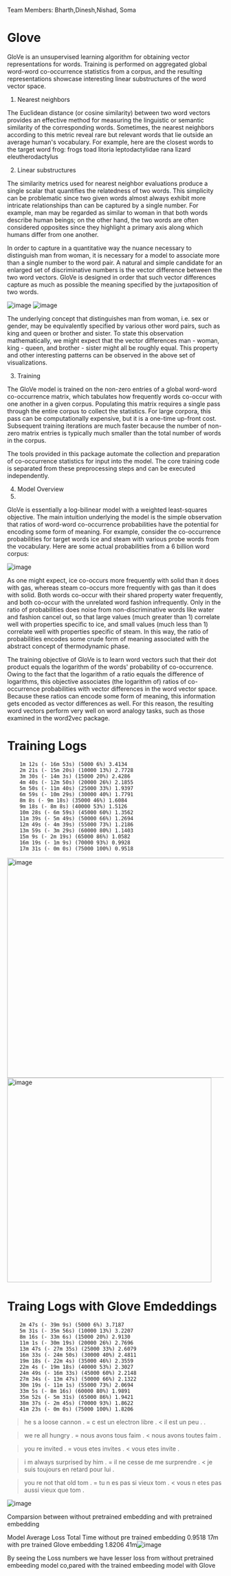 
Team Members:
Bharth,Dinesh,Nishad, Soma


# Glove

GloVe is an unsupervised learning algorithm for obtaining vector representations for words. Training is performed on aggregated global word-word co-occurrence statistics from a corpus, and the resulting representations showcase interesting linear substructures of the word vector space.

1. Nearest neighbors

The Euclidean distance (or cosine similarity) between two word vectors provides an effective method for measuring the linguistic or semantic similarity of the corresponding words. Sometimes, the nearest neighbors according to this metric reveal rare but relevant words that lie outside an average human's vocabulary. For example, here are the closest words to the target word frog:
        frogs
        toad
        litoria
        leptodactylidae
        rana
        lizard
        eleutherodactylus


2. Linear substructures

The similarity metrics used for nearest neighbor evaluations produce a single scalar that quantifies the relatedness of two words. This simplicity can be problematic since two given words almost always exhibit more intricate relationships than can be captured by a single number. For example, man may be regarded as similar to woman in that both words describe human beings; on the other hand, the two words are often considered opposites since they highlight a primary axis along which humans differ from one another.


In order to capture in a quantitative way the nuance necessary to distinguish man from woman, it is necessary for a model to associate more than a single number to the word pair. A natural and simple candidate for an enlarged set of discriminative numbers is the vector difference between the two word vectors. GloVe is designed in order that such vector differences capture as much as possible the meaning specified by the juxtaposition of two words.

![image](https://user-images.githubusercontent.com/73247157/126044795-27429990-0b23-46a7-8bf5-0765fc8ace8d.png)
![image](https://user-images.githubusercontent.com/73247157/126044799-2eeb3f1b-b779-42bd-97f3-e4c8ed81666f.png)

The underlying concept that distinguishes man from woman, i.e. sex or gender, may be equivalently specified by various other word pairs, such as king and queen or brother and sister. To state this observation mathematically, we might expect that the vector differences man - woman, king - queen, and brother - sister might all be roughly equal. This property and other interesting patterns can be observed in the above set of visualizations.

3. Training

The GloVe model is trained on the non-zero entries of a global word-word co-occurrence matrix, which tabulates how frequently words co-occur with one another in a given corpus. Populating this matrix requires a single pass through the entire corpus to collect the statistics. For large corpora, this pass can be computationally expensive, but it is a one-time up-front cost. Subsequent training iterations are much faster because the number of non-zero matrix entries is typically much smaller than the total number of words in the corpus.


The tools provided in this package automate the collection and preparation of co-occurrence statistics for input into the model. The core training code is separated from these preprocessing steps and can be executed independently.

4. Model Overview
5. 
GloVe is essentially a log-bilinear model with a weighted least-squares objective. The main intuition underlying the model is the simple observation that ratios of word-word co-occurrence probabilities have the potential for encoding some form of meaning. For example, consider the co-occurrence probabilities for target words ice and steam with various probe words from the vocabulary. Here are some actual probabilities from a 6 billion word corpus:

![image](https://user-images.githubusercontent.com/73247157/126044821-91321e62-0896-47df-b20d-2c21d748cd64.png)

As one might expect, ice co-occurs more frequently with solid than it does with gas, whereas steam co-occurs more frequently with gas than it does with solid. Both words co-occur with their shared property water frequently, and both co-occur with the unrelated word fashion infrequently. Only in the ratio of probabilities does noise from non-discriminative words like water and fashion cancel out, so that large values (much greater than 1) correlate well with properties specific to ice, and small values (much less than 1) correlate well with properties specific of steam. In this way, the ratio of probabilities encodes some crude form of meaning associated with the abstract concept of thermodynamic phase.

The training objective of GloVe is to learn word vectors such that their dot product equals the logarithm of the words' probability of co-occurrence. Owing to the fact that the logarithm of a ratio equals the difference of logarithms, this objective associates (the logarithm of) ratios of co-occurrence probabilities with vector differences in the word vector space. Because these ratios can encode some form of meaning, this information gets encoded as vector differences as well. For this reason, the resulting word vectors perform very well on word analogy tasks, such as those examined in the word2vec package.







# Training Logs 

        1m 12s (- 16m 53s) (5000 6%) 3.4134
        2m 21s (- 15m 20s) (10000 13%) 2.7728
        3m 30s (- 14m 3s) (15000 20%) 2.4286
        4m 40s (- 12m 50s) (20000 26%) 2.1855
        5m 50s (- 11m 40s) (25000 33%) 1.9397
        6m 59s (- 10m 29s) (30000 40%) 1.7791
        8m 8s (- 9m 18s) (35000 46%) 1.6084
        9m 18s (- 8m 8s) (40000 53%) 1.5126
        10m 28s (- 6m 59s) (45000 60%) 1.3562
        11m 39s (- 5m 49s) (50000 66%) 1.2694
        12m 49s (- 4m 39s) (55000 73%) 1.2186
        13m 59s (- 3m 29s) (60000 80%) 1.1403
        15m 9s (- 2m 19s) (65000 86%) 1.0582
        16m 19s (- 1m 9s) (70000 93%) 0.9928
        17m 31s (- 0m 0s) (75000 100%) 0.9518
        
      


<img width="511" alt="image" src="https://user-images.githubusercontent.com/73247157/126046007-faf2904d-ce0e-45a4-adcc-7578eed67c79.png">


<img width="475" alt="image" src="https://user-images.githubusercontent.com/73247157/126046016-ee2231b6-2bd5-40a6-a311-226902962c72.png">

# Traing Logs with Glove Emdeddings

        2m 47s (- 39m 9s) (5000 6%) 3.7187
        5m 31s (- 35m 56s) (10000 13%) 3.2207
        8m 16s (- 33m 6s) (15000 20%) 2.9130
        11m 1s (- 30m 19s) (20000 26%) 2.7696
        13m 47s (- 27m 35s) (25000 33%) 2.6079
        16m 33s (- 24m 50s) (30000 40%) 2.4811
        19m 18s (- 22m 4s) (35000 46%) 2.3559
        22m 4s (- 19m 18s) (40000 53%) 2.3027
        24m 49s (- 16m 33s) (45000 60%) 2.2148
        27m 34s (- 13m 47s) (50000 66%) 2.1322
        30m 19s (- 11m 1s) (55000 73%) 2.0694
        33m 5s (- 8m 16s) (60000 80%) 1.9891
        35m 52s (- 5m 31s) (65000 86%) 1.9421
        38m 37s (- 2m 45s) (70000 93%) 1.8622
        41m 23s (- 0m 0s) (75000 100%) 1.8206
        
> he s a loose cannon .
= c est un electron libre .
< il est un peu . . <EOS>

> we re all hungry .
= nous avons tous faim .
< nous avons toutes faim . <EOS>

> you re invited .
= vous etes invites .
< vous etes invite . <EOS>

> i m always surprised by him .
= il ne cesse de me surprendre .
< je suis toujours en retard pour lui . <EOS>

> you re not that old tom .
= tu n es pas si vieux tom .
< vous n etes pas aussi vieux que tom . <EOS>
        
        
![image](https://user-images.githubusercontent.com/73247157/126046237-4f875f59-e27c-4743-895d-8579455e79d8.png)

 
        

Comparsion between without pretrained embedding and  with pretrained embedding
        
Model	Average Loss	Total Time
without pre trained embedding	0.9518	17m
with pre trained Glove embedding	1.8206	41m![image](https://user-images.githubusercontent.com/73247157/126046465-ab2f86ee-4915-4bec-92f8-d26a5be41488.png)

By seeing the Loss numbers we have lesser loss from without pretrained embeeding model co,pared with the trained embeeding model with Glove        


